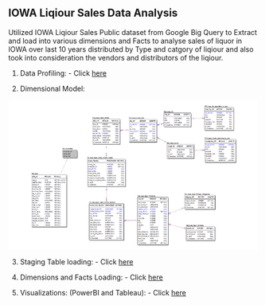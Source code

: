 <h2> IOWA Liqiour Sales Data Analysis </h2>
 
Utilized IOWA Liqiour Sales Public dataset from Google Big Query to Extract and load into various dimensions and Facts to analyse sales of liquor in IOWA over last 10 years distributed by Type and catgory of liqiour and also took into consideration the vendors and distributors of the liqiour.

1) Data Profiling: - Click [here](https://github.com/srushtidesaii/Data_Engineering_Projects/blob/main/IOWA%20LIQUOR%20SALES%20/DATA%20PROFILING%20IOWA_Part_2_Dim%20and%20Fact%20(1).pdf)

2) Dimensional Model: 
<img src="https://github.com/srushtidesaii/Data_Engineering_Projects/blob/main/IOWA%20LIQUOR%20SALES%20/DIM%20and%20FACT/IOWA%20DM%20.png" width="500" height="300">

3) Staging Table loading: - Click [here](https://github.com/srushtidesaii/Data_Engineering_Projects/tree/main/IOWA%20LIQUOR%20SALES%20/STAGING/Part%201)

4) Dimensions and Facts Loading: - Click [here](https://github.com/srushtidesaii/Data_Engineering_Projects/tree/main/IOWA%20LIQUOR%20SALES%20/DIM%20and%20FACT)

5) Visualizations: (PowerBI and Tableau): - Click [here](https://github.com/srushtidesaii/Data_Engineering_Projects/tree/main/IOWA%20LIQUOR%20SALES%20/VIZ)





